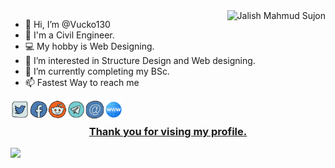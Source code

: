 <img align="right" alt="Jalish Mahmud Sujon" src="https://img.icons8.com/external-victoruler-linear-colour-victoruler/228/000000/external-boy-people-victoruler-linear-colour-victoruler-3.png"/>

- 👋 Hi, I’m @Vucko130
- 👷 I'm a Civil Engineer. 
- 💻 My hobby is Web Designing.
- 👀 I’m interested in Structure Design and Web designing.
- 🌱 I’m currently completing my BSc.
- 📫 Fastest Way to reach me 

<a href="https://twitter.com/jalishmahmud">
  <img align="left" alt="Jalish Mahmud Sujon | Twitter" width="30px" src="https://raw.githubusercontent.com/Vucko130/Vucko130/main/assets/twitter.svg" />
  
<a href="https://facebook.com/jalishmahmudsujon">
  <img align="left" alt="Jalish Mahmud Sujon | Facebook" width="30px" src="https://raw.githubusercontent.com/Vucko130/Vucko130/main/assets/facebook.svg" />
  
<a href="https://www.reddit.com/user/Vucko130">
  <img align="left" alt="Jalish Mahmud Sujon | Reddit" width="30px" src="https://raw.githubusercontent.com/Vucko130/Vucko130/main/assets/reddit.svg" />
  
<a href="https://t.me/Vucko130">
  <img align="left" alt="Jalish Mahmud Sujon | Telegram" width="30px" src="https://raw.githubusercontent.com/Vucko130/Vucko130/main/assets/telegram-app.svg" />
  
<a href="mailto:jalish.mahmud@jalish.com">
  <img align="left" alt="Jalish Mahmud Sujon | Email" width="30px" src="https://github.com/Vucko130/Vucko130/raw/main/assets/email-sign-48.png" />
  
<a href="https://thepuzzles.eu.org">
  <img align="left" alt="Jalish Mahmud Sujon | Website" width="30px" src="https://github.com/Vucko130/Vucko130/raw/main/assets/website-48.png" />


<br>
<h3 style="text-align:center;"> Thank you for vising my profile. </h3>
  
![](https://visitor-badge.glitch.me/badge?page_id=Vucko130.Vucko130)

  

<!---
Vucko130/Vucko130 is a ✨ special ✨ repository because its `README.md` (this file) appears on your GitHub profile.
You can click the Preview link to take a look at your changes.
--->
